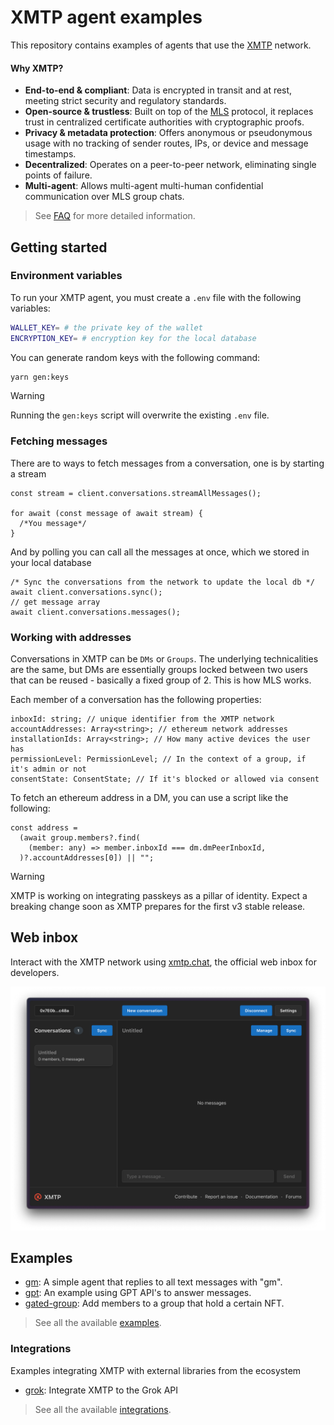 # XMTP agent examples

This repository contains examples of agents that use the [XMTP](https://docs.xmtp.org/) network.

#### Why XMTP?

- **End-to-end & compliant**: Data is encrypted in transit and at rest, meeting strict security and regulatory standards.
- **Open-source & trustless**: Built on top of the [MLS](https://messaginglayersecurity.rocks/) protocol, it replaces trust in centralized certificate authorities with cryptographic proofs.
- **Privacy & metadata protection**: Offers anonymous or pseudonymous usage with no tracking of sender routes, IPs, or device and message timestamps.
- **Decentralized**: Operates on a peer-to-peer network, eliminating single points of failure.
- **Multi-agent**: Allows multi-agent multi-human confidential communication over MLS group chats.

> See [FAQ](https://docs.xmtp.org/intro/faq) for more detailed information.

## Getting started

### Environment variables

To run your XMTP agent, you must create a `.env` file with the following variables:

```bash
WALLET_KEY= # the private key of the wallet
ENCRYPTION_KEY= # encryption key for the local database
```

You can generate random keys with the following command:

```bash
yarn gen:keys
```

> [!WARNING]
> Running the `gen:keys` script will overwrite the existing `.env` file.

### Fetching messages

There are to ways to fetch messages from a conversation, one is by starting a stream

```tsx
const stream = client.conversations.streamAllMessages();

for await (const message of await stream) {
  /*You message*/
}
```

And by polling you can call all the messages at once, which we stored in your local database

```tsx
/* Sync the conversations from the network to update the local db */
await client.conversations.sync();
// get message array
await client.conversations.messages();
```

### Working with addresses

Conversations in XMTP can be `DMs` or `Groups`. The underlying technicalities are the same, but DMs are essentially groups locked between two users that can be reused - basically a fixed group of 2. This is how MLS works.

Each member of a conversation has the following properties:

```tsx
inboxId: string; // unique identifier from the XMTP network
accountAddresses: Array<string>; // ethereum network addresses
installationIds: Array<string>; // How many active devices the user has
permissionLevel: PermissionLevel; // In the context of a group, if it's admin or not
consentState: ConsentState; // If it's blocked or allowed via consent
```

To fetch an ethereum address in a DM, you can use a script like the following:

```tsx
const address =
  (await group.members?.find(
    (member: any) => member.inboxId === dm.dmPeerInboxId,
  )?.accountAddresses[0]) || "";
```

> [!WARNING]
> XMTP is working on integrating passkeys as a pillar of identity. Expect a breaking change soon as XMTP prepares for the first v3 stable release.

## Web inbox

Interact with the XMTP network using [xmtp.chat](https://xmtp.chat), the official web inbox for developers.

![](/media/chat.png)

## Examples

- [gm](/examples/gm/): A simple agent that replies to all text messages with "gm".
- [gpt](/examples/gpt/): An example using GPT API's to answer messages.
- [gated-group](/examples/gated-group/): Add members to a group that hold a certain NFT.

> See all the available [examples](/examples/).

### Integrations

Examples integrating XMTP with external libraries from the ecosystem

- [grok](/integrations/grok/): Integrate XMTP to the Grok API

> See all the available [integrations](/integrations/).
